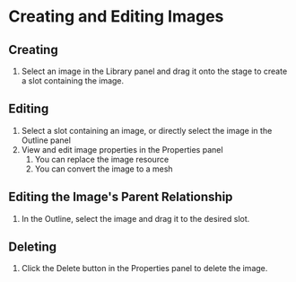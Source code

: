 # Creating and Editing Images

## Creating
1. Select an image in the Library panel and drag it onto the stage to create a slot containing the image.

## Editing
1. Select a slot containing an image, or directly select the image in the Outline panel
2. View and edit image properties in the Properties panel
    1. You can replace the image resource
    2. You can convert the image to a mesh

## Editing the Image's Parent Relationship
1. In the Outline, select the image and drag it to the desired slot.

## Deleting
1. Click the Delete button in the Properties panel to delete the image.
